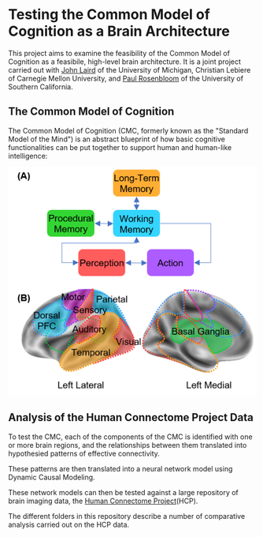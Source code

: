 # Testing the Common Model of Cognition as a Brain Architecture

This project aims to examine the feasibility of the Common Model of Cognition as a feasibile, high-level brain architecture. It is a joint project carried out with [John Laird](https://laird.engin.umich.edu/) of the University of Michigan, Christian Lebiere of Carnegie Mellon University, and [Paul Rosenbloom](https://viterbi.usc.edu/directory/faculty/Rosenbloom/Paul) of the University of Southern California.   

## The Common Model of Cognition

The Common Model of Cognition (CMC, formerly known as the "Standard Model of the Mind") is an abstract blueprint of how basic cognitive functionalities can be put together to support human and human-like intelligence:

![CMC](cmc.png)


## Analysis of the Human Connectome Project Data

To test the CMC, each of the components of the CMC is identified with one or more brain regions, and the relationships between them translated into hypothesied patterns of effective connectivity.

These patterns are then translated into a neural network model using Dynamic Causal Modeling.    

These network models can then be tested against a large repository of brain imaging data, the [Human Connectome Project](https://www.humanconnectome.org/)(HCP).

The different folders in this repository describe a number of comparative analysis carried out on the HCP data.